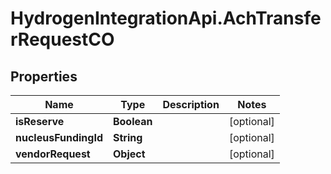 # HydrogenIntegrationApi.AchTransferRequestCO

## Properties
Name | Type | Description | Notes
------------ | ------------- | ------------- | -------------
**isReserve** | **Boolean** |  | [optional] 
**nucleusFundingId** | **String** |  | [optional] 
**vendorRequest** | **Object** |  | [optional] 



